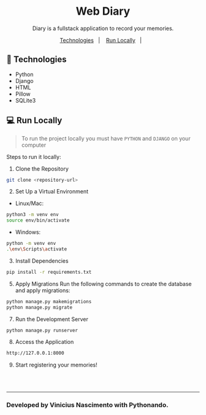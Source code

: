 <h1 align="center"> Web Diary </h1>

<p align="center">
Diary is a fullstack application to record your memories.<br/>
</p>

<p align="center">
  <a href="#-technologies">Technologies</a>&nbsp;&nbsp;&nbsp;|&nbsp;&nbsp;&nbsp;
  <a href="#-deploy">Run Locally</a>&nbsp;&nbsp;&nbsp;|&nbsp;&nbsp;&nbsp;
</p>


## 🚀 Technologies
- Python
- Django
- HTML
- Pillow
- SQLite3

## 💻 Run Locally

> To run the project locally you must have `PYTHON` and `DJANGO` on your computer


Steps to run it locally:

1. Clone the Repository

```bash
git clone <repository-url>
``` 
2. Set Up a Virtual Environment

- Linux/Mac:
```bash
python3 -m venv env
source env/bin/activate
```

- Windows:
```bash
python -m venv env
.\env\Scripts\activate
```

3. Install Dependencies

```bash
pip install -r requirements.txt
```

5. Apply Migrations
Run the following commands to create the database and apply migrations:

```bash
python manage.py makemigrations
python manage.py migrate
```

7. Run the Development Server

```bash
python manage.py runserver
```

8. Access the Application
```bash
http://127.0.0.1:8000
```

9. Start registering your memories!

<br/><br/>

---
### Developed by Vinicius Nascimento with Pythonando.
